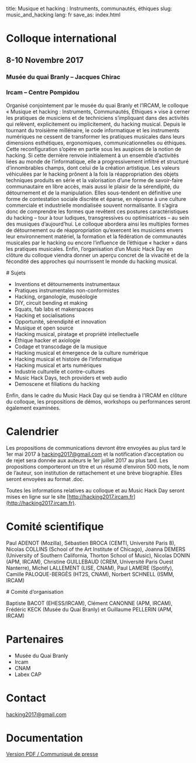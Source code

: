 title: Musique et hacking : Instruments, communautés, éthiques
slug: music_and_hacking
lang: fr
save_as: index.html

# Colloque international

## 8-10 Novembre 2017
### Musée du quai Branly – Jacques Chirac
### Ircam – Centre Pompidou

Organisé conjointement par le musée du quai Branly et l’IRCAM, le colloque « Musique et hacking : Instruments, Communautés, Éthiques » vise à cerner les pratiques de musiciens et de techniciens s’impliquant dans des activités qui relèvent, explicitement ou implicitement, du hacking musical.
Depuis le tournant du troisième millénaire, le code informatique et les instruments numériques ne cessent de transformer les pratiques musicales dans leurs dimensions esthétiques, ergonomiques, communicationnelles ou éthiques. Cette reconfiguration s’opère en partie sous les auspices de la notion de hacking. Si cette dernière renvoie initialement à un ensemble d’activités liées au monde de l’informatique, elle a progressivement infiltré et structuré d’innombrables champs, dont celui de la création artistique. Les valeurs véhiculées par le hacking prônent à la fois la réappropriation des objets techniques produits en série et la valorisation d’une forme de savoir-faire communautaire en libre accès, mais aussi le plaisir de la sérendipité, du détournement et de la manipulation. Elles sous-tendent en définitive une forme de contestation sociale discrète et éparse, en réponse à une culture commerciale et industrielle mondialisée souvent normalisante.
Il s’agira donc de comprendre les formes que revêtent ces postures caractéristiques du hacking – tour à tour ludiques, transgressives ou optimisatrices – au sein des musiques d’aujourd’hui. Le colloque abordera ainsi les multiples formes de détournement ou de réappropriation qu’exercent les musiciens envers leur environnement matériel, la formation et la fédération de communautés musicales par le hacking ou encore l’influence de l’éthique « hacker » dans les pratiques musicales. Enfin, l’organisation d’un Music Hack Day en clôture du colloque viendra donner un aperçu concret de la vivacité et de la fécondité des approches qui nourrissent le monde du hacking musical.


# Sujets

- Inventions et détournements instrumentaux
- Pratiques instrumentales non-conformistes
- Hacking, organologie, muséologie
- DIY, circuit bending et making
- Squats, fab labs et makerspaces
- Hacking et socialisations
- Opportunité, sérendipité et innovation
- Musique et open source
- Hacking musical, piratage et propriété intellectuelle
- Éthique hacker et axiologie
- Codage et transcodage de la musique
- Hacking musical et émergence de la culture numérique
- Hacking musical et histoire de l’informatique
- Hacking musical et arts numériques
- Industrie culturelle et contre-cultures
- Music Hack Days, tech providers et web audio
- Demoscene et filiations du hacking

Enfin, dans le cadre du Music Hack Day qui se tiendra à l’IRCAM en clôture du colloque, les propositions de démos, workshops ou performances seront également examinées.

# Calendrier

Les propositions de communications devront être envoyées au plus tard le 1er mai 2017 à [hacking2017@gmail.com](mailto:hacking2017@gmail.com) et la notification d’acceptation ou de rejet sera donnée aux auteurs le 1er juillet 2017 au plus tard. Les propositions comporteront un titre et un résumé d’environ 500 mots, le nom de l’auteur, son institution de rattachement et une brève biographie. Elles seront envoyées au format .doc.

Toutes les informations relatives au colloque et au Music Hack Day seront mises en ligne sur le site [http://hacking2017.ircam.fr](http://hacking2017.ircam.fr).

# Comité scientifique

Paul ADENOT (Mozilla), Sébastien BROCA (CEMTI, Université Paris 8), Nicolas COLLINS (School of the Art Institute of Chicago), Joanna DEMERS (University of Southern California, Thorton School of Music), Nicolas DONIN (APM, IRCAM), Christine GUILLEBAUD (CREM, Université Paris Ouest Nanterre), Michel LALLEMENT (LISE, CNAM), Paul LAMERE (Spotify), Camille PALOQUE-BERGÈS (HT2S, CNAM), Norbert SCHNELL (ISMM, IRCAM)

# Comité d’organisation

Baptiste BACOT (EHESS/IRCAM), Clément CANONNE (APM, IRCAM), Frédéric KECK (Musée du Quai Branly) et Guillaume PELLERIN (APM, IRCAM)

# Partenaires

- Musée du Quai Branly
- Ircam
- CNAM
- Labex CAP

# Contact

[hacking2017@gmail.com](mailto:hacking2017@gmail.com)

# Documentation

[Version PDF / Communiqué de presse]({filename}../docs/MusiqueEtHacking-2017_AAC.pdf)

